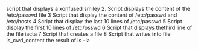 script that displays a xonfused smiley
2. Script displays the content of the /etc/passwd file
3 Script that display the content of /etc/passwd and /etc/hosts
4 Script that display the last 10 lines of /etc/passwd
5 Script display the first 10 lines of /etc/psswd
6 Script that displays thethird line of the file iacta
7 Script that creates a file
8 Script that writes into file ls_cwd_content the result of ls -la
